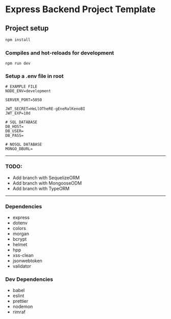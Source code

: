 # Express Backend Project Template

## Project setup
```bash
npm install
```

### Compiles and hot-reloads for development
```
npm run dev
```
### Setup a .env file in root
```env
# EXAMPLE FILE
NODE_ENV=development

SERVER_PORT=5050

JWT_SECRET=HeLlOTheRE-gEneRalKenoBI
JWT_EXP=10d

# SQL DATABASE
DB_HOST=
DB_USER=
DB_PASS=

# NOSQL DATABASE
MONGO_DBURL=
```
---
### TODO:
- Add branch with SequelizeORM
- Add branch with MongooseODM
- Add branch with TypeORM
---
### Dependencies
- express
- dotenv
- colors
- morgan
- bcrypt
- helmet
- hpp
- xss-clean
- jsonwebtoken
- validator

### Dev Dependencies
- babel
- eslint
- prettier
- nodemon
- rimraf
